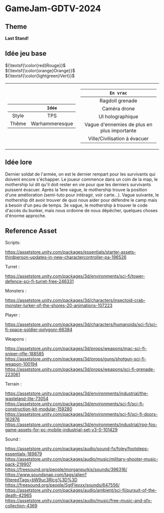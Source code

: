 # GameJam-GDTV-2024

## Theme

**Last Stand!**

## Idée jeu base

${\textsf{\color{red}Rouge}}$  
${\textsf{\color{orange}Orange}}$  
${\textsf{\color{lightgreen}Vert}}$

<table>
<tr><td>

|       |     `Idée`     |
| :---: | :------------: |
| Style |      TPS       |
| Thême | Warhammeresque |

</td><td>

|                  `En vrac`                  |
| :-----------------------------------------: |
|               Ragdoll grenade               |
|                Caméra drone                 |
|              UI holographique               |
| Vague d'ennemies de plus en plus importante |
|        Ville/Civilisation à évacuer         |

</td></tr> </table>

## Idée lore

Dernier soldat de l'armée, on est le dernier rempart pour les survivants qui doivent encore s'échapper.
Le joueur commence dans un coin de la map, le mothership lui dit qu'il doit rester en vie pour que les derniers survivants puissent évacuer. Après la 1ere vague, le mothership trouve la position d'une amélioration (semi-tuto pour intéragir, voir carte...). Vague suivante, le mothership dit avoir trouver de quoi nous aider pour défendre le camp mais à besoin d'un peu de temps. 3e vague, le mothership à trouver le code d'accès du bunker, mais nous ordonne de nous dépêcher, quelques choses d'énorme approche.

## Reference Asset
Scripts: 

https://assetstore.unity.com/packages/essentials/starter-assets-thirdperson-updates-in-new-charactercontroller-pa-196526

Turret : 

https://assetstore.unity.com/packages/3d/environments/sci-fi/tower-defence-sci-fi-turret-free-246331

Monsters : 

https://assetstore.unity.com/packages/3d/characters/insectoid-crab-monster-lurker-of-the-shores-20-animations-107223

Player : 

https://assetstore.unity.com/packages/3d/characters/humanoids/sci-fi/sci-fi-space-soldier-polygonr-66384

Weapons : 

https://assetstore.unity.com/packages/3d/props/weapons/mac-sci-fi-sniper-rifle-188585 \
https://assetstore.unity.com/packages/3d/props/guns/shotgun-sci-fi-weapon-100194 \
https://assetstore.unity.com/packages/3d/props/weapons/sci-fi-grenade-223061

Terrain : 

https://assetstore.unity.com/packages/3d/environments/industrial/the-wasteland-lite-73054 \
https://assetstore.unity.com/packages/3d/environments/sci-fi/sci-fi-construction-kit-modular-159280 \
https://assetstore.unity.com/packages/3d/environments/sci-fi/sci-fi-doors-162876 \
https://assetstore.unity.com/packages/3d/environments/industrial/rpg-fps-game-assets-for-pc-mobile-industrial-set-v3-0-101429

Sound : 

https://assetstore.unity.com/packages/audio/sound-fx/foley/footsteps-essentials-189879 \
https://assetstore.unity.com/packages/audio/music/military-shooter-music-pack-219907 \
https://freesound.org/people/morganpurkis/sounds/396316/ \
https://www.soundsnap.com/tags/alien?filteredTags=bW9uc3Rlcg%3D%3D \
https://freesound.org/people/SgtFlexxx/sounds/647556/ \
https://assetstore.unity.com/packages/audio/ambient/sci-fi/pursuit-of-the-death-42965 \
https://assetstore.unity.com/packages/audio/music/free-music-and-sfx-collection-4369 

